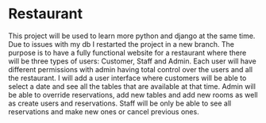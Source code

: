 # Restaurant
This project will be used to learn more python and django at the same time. Due to issues with my db I restarted the project in a new branch. 
The purpose is to have a fully functional website for a restaurant where there will be three types of users: Customer, Staff and Admin. 
Each user will have different permissions with admin having total control over the users and all the restaurant.
I will add a user interface where customers will be able to select a date and see all the tables that are available at that time.
Admin will be able to override reservations, add new tables and add new rooms as well as create users and reservations.
Staff will be only be able to see all reservations and make new ones or cancel previous ones. 

